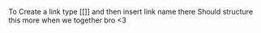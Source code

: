 To Create a link type [[]] and then insert link name there 
Should structure this more when we together bro <3
